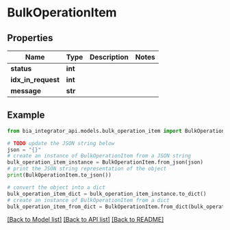 # BulkOperationItem


## Properties

Name | Type | Description | Notes
------------ | ------------- | ------------- | -------------
**status** | **int** |  | 
**idx_in_request** | **int** |  | 
**message** | **str** |  | 

## Example

```python
from bia_integrator_api.models.bulk_operation_item import BulkOperationItem

# TODO update the JSON string below
json = "{}"
# create an instance of BulkOperationItem from a JSON string
bulk_operation_item_instance = BulkOperationItem.from_json(json)
# print the JSON string representation of the object
print(BulkOperationItem.to_json())

# convert the object into a dict
bulk_operation_item_dict = bulk_operation_item_instance.to_dict()
# create an instance of BulkOperationItem from a dict
bulk_operation_item_from_dict = BulkOperationItem.from_dict(bulk_operation_item_dict)
```
[[Back to Model list]](../README.md#documentation-for-models) [[Back to API list]](../README.md#documentation-for-api-endpoints) [[Back to README]](../README.md)


